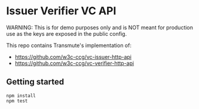 # Issuer Verifier VC API

WARNING: This is for demo purposes only and is NOT meant for production use as the keys are exposed in the public config.

This repo contains Transmute's implementation of:
- https://github.com/w3c-ccg/vc-issuer-http-api
- https://github.com/w3c-ccg/vc-verifier-http-api

## Getting started

```
npm install
npm test
```
